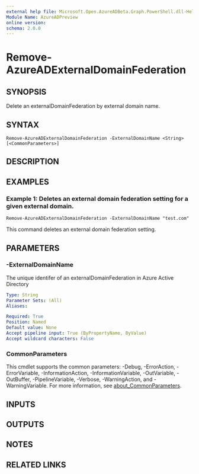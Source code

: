 ```yaml
---
external help file: Microsoft.Open.AzureADBeta.Graph.PowerShell.dll-Help.xml
Module Name: AzureADPreview
online version:
schema: 2.0.0
---
```


# Remove-AzureADExternalDomainFederation

## SYNOPSIS
Delete an externalDomainFederation by external domain name.

## SYNTAX

```
Remove-AzureADExternalDomainFederation -ExternalDomainName <String> [<CommonParameters>]
```

## DESCRIPTION

## EXAMPLES

### Example 1: Deletes an external domain federation setting for a given external domain.
```
Remove-AzureADExternalDomainFederation -ExternalDomainName "test.com"
```

This command deletes an external domain federation setting.

## PARAMETERS

### -ExternalDomainName
The unique identifer of an externalDomainFederation in Azure Active Directory

```yaml
Type: String
Parameter Sets: (All)
Aliases:

Required: True
Position: Named
Default value: None
Accept pipeline input: True (ByPropertyName, ByValue)
Accept wildcard characters: False
```

### CommonParameters
This cmdlet supports the common parameters: -Debug, -ErrorAction, -ErrorVariable, -InformationAction, -InformationVariable, -OutVariable, -OutBuffer, -PipelineVariable, -Verbose, -WarningAction, and -WarningVariable. For more information, see [about_CommonParameters](http://go.microsoft.com/fwlink/?LinkID=113216).

## INPUTS

## OUTPUTS

## NOTES

## RELATED LINKS
